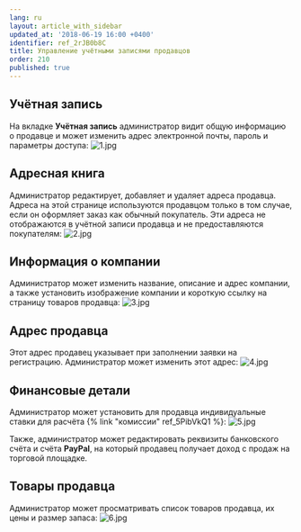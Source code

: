 ```yaml
---
lang: ru
layout: article_with_sidebar
updated_at: '2018-06-19 16:00 +0400'
identifier: ref_2rJB0b8C
title: Управление учётными записями продавцов
order: 210
published: true
---
```

## Учётная запись

На вкладке **Учётная запись** администратор видит общую информацию о продавце и может изменить адрес электронной почты, пароль и параметры доступа:
   ![1.jpg]({{site.baseurl}}/attachments/ref_2rJB0b8C/1.jpg)

## Адресная книга

Администратор редактирует, добавляет и удаляет адреса продавца. Адреса на этой странице используются продавцом только в том случае, если он оформляет заказ как обычный покупатель. Эти адреса не отображаются в учётной записи продавца и не предоставляются покупателям:
   ![2.jpg]({{site.baseurl}}/attachments/ref_2rJB0b8C/2.jpg)

## Информация о компании

Администратор может изменить название, описание и адрес компании, а также установить изображение компании и короткую ссылку на страницу товаров продавца: 
   ![3.jpg]({{site.baseurl}}/attachments/ref_2rJB0b8C/3.jpg)

## Адрес продавца

Этот адрес продавец указывает при заполнении заявки на регистрацию. Администратор может изменить этот адрес: 
   ![4.jpg]({{site.baseurl}}/attachments/ref_2rJB0b8C/4.jpg)

## Финансовые детали

Администратор может установить для продавца индивидуальные ставки для расчёта {% link "комиссии" ref_5PibVkQ1 %}: 
   ![5.jpg]({{site.baseurl}}/attachments/ref_2rJB0b8C/5.jpg)

   Также, администратор может редактировать реквизиты банковского счёта и счёта **PayPal**, на который продавец получает доход с продаж на торговой площадке.

## Товары продавца

Администратор может просматривать список товаров продавца, их цены и размер запаса:
   ![6.jpg]({{site.baseurl}}/attachments/ref_2rJB0b8C/6.jpg)
